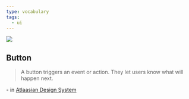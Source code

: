```yaml
---
type: vocabulary
tags:
  - ui
---
```

![](https://atlassian.design/static/78365e7d3a1b26cc996327dfd5071a2e/button.svg)

## Button
> A button triggers an event or action. They let users know what will happen next.

\- in [Atlaasian Design System](https://atlassian.design/components)
